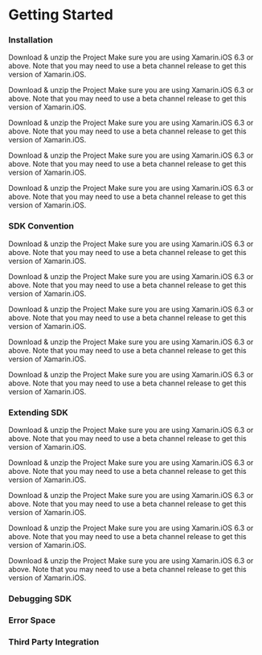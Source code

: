 ﻿# Getting Started

<h3 id="installation">Installation</h3>

Download & unzip the Project
Make sure you are using Xamarin.iOS 6.3 or above. Note that you may need to use a beta channel release to get this version of Xamarin.iOS.

Download & unzip the Project
Make sure you are using Xamarin.iOS 6.3 or above. Note that you may need to use a beta channel release to get this version of Xamarin.iOS.

Download & unzip the Project
Make sure you are using Xamarin.iOS 6.3 or above. Note that you may need to use a beta channel release to get this version of Xamarin.iOS.

Download & unzip the Project
Make sure you are using Xamarin.iOS 6.3 or above. Note that you may need to use a beta channel release to get this version of Xamarin.iOS.

Download & unzip the Project
Make sure you are using Xamarin.iOS 6.3 or above. Note that you may need to use a beta channel release to get this version of Xamarin.iOS.

<h3 id="sdk-convention">SDK Convention</h3>

Download & unzip the Project
Make sure you are using Xamarin.iOS 6.3 or above. Note that you may need to use a beta channel release to get this version of Xamarin.iOS.

Download & unzip the Project
Make sure you are using Xamarin.iOS 6.3 or above. Note that you may need to use a beta channel release to get this version of Xamarin.iOS.

Download & unzip the Project
Make sure you are using Xamarin.iOS 6.3 or above. Note that you may need to use a beta channel release to get this version of Xamarin.iOS.

Download & unzip the Project
Make sure you are using Xamarin.iOS 6.3 or above. Note that you may need to use a beta channel release to get this version of Xamarin.iOS.

Download & unzip the Project
Make sure you are using Xamarin.iOS 6.3 or above. Note that you may need to use a beta channel release to get this version of Xamarin.iOS.

<h3 id="extending-sdk">Extending SDK</h3>

Download & unzip the Project
Make sure you are using Xamarin.iOS 6.3 or above. Note that you may need to use a beta channel release to get this version of Xamarin.iOS.

Download & unzip the Project
Make sure you are using Xamarin.iOS 6.3 or above. Note that you may need to use a beta channel release to get this version of Xamarin.iOS.

Download & unzip the Project
Make sure you are using Xamarin.iOS 6.3 or above. Note that you may need to use a beta channel release to get this version of Xamarin.iOS.

Download & unzip the Project
Make sure you are using Xamarin.iOS 6.3 or above. Note that you may need to use a beta channel release to get this version of Xamarin.iOS.

Download & unzip the Project
Make sure you are using Xamarin.iOS 6.3 or above. Note that you may need to use a beta channel release to get this version of Xamarin.iOS.

<h3 id="debugging-sdk">Debugging SDK</h3>
<h3 id="error-space">Error Space</h3>
<h3 id="third-party-integrations">Third Party Integration</h3>
